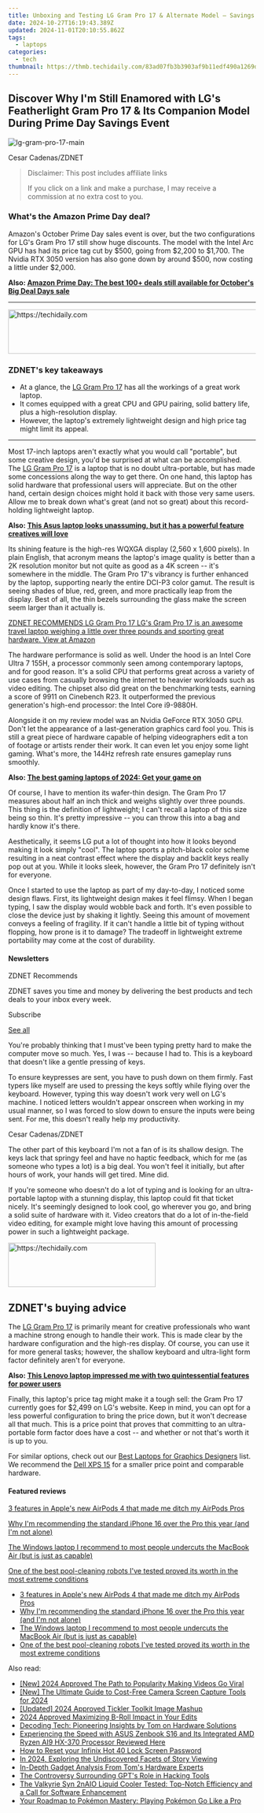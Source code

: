 ```yaml
---
title: Unboxing and Testing LG Gram Pro 17 & Alternate Model – Savings Galore During October's Amazon Prime Day Sale!
date: 2024-10-27T16:19:43.389Z
updated: 2024-11-01T20:10:55.862Z
tags:
  - laptops
categories:
  - tech
thumbnail: https://thmb.techidaily.com/83ad07fb3b3903af9b11edf490a1269ded4203aa30a9b73ce69cba9af6290248.jpg
---
```


## Discover Why I'm Still Enamored with LG's Featherlight Gram Pro 17 & Its Companion Model During Prime Day Savings Event

![lg-gram-pro-17-main](https://www.zdnet.com/a/img/resize/ead2043e0e5217609f5ab3746588ac8a9c66aff3/2024/04/01/020b979b-1563-4fb4-b068-2ab635dd6e8a/lg-gram-pro-17-main.jpg?auto=webp&width=1280)

Cesar Cadenas/ZDNET

>  Disclaimer: This post includes affiliate links
>
>  If you click on a link and make a purchase, I may receive a commission at no extra cost to you.
>

### What's the Amazon Prime Day deal?

Amazon's October Prime Day sales event is over, but the two configurations for LG's Gram Pro 17 still show huge discounts. The model with the Intel Arc GPU has had its price tag cut by $500, going from $2,200 to $1,700\. The Nvidia RTX 3050 version has also gone down by around $500, now costing a little under $2,000.

**Also: [Amazon Prime Day: The best 100+ deals still available for October's Big Deal Days sale](https://www.zdnet.com/article/best-amazon-prime-day-deals-2024-10-10/)**

---

<!-- affiliate ads begin -->
<a href="https://appsumo.8odi.net/c/5597632/2052063/7443" target="_top" id="2052063">
  <img src="//a.impactradius-go.com/display-ad/7443-2052063" border="0" alt="https://techidaily.com" width="728" height="90"/>
</a>
<img height="0" width="0" src="https://appsumo.8odi.net/i/5597632/2052063/7443" style="position:absolute;visibility:hidden;" border="0" />
<!-- affiliate ads end -->

### ZDNET's key takeaways

* At a glance, the [LG Gram Pro 17](https://shop-links.co/link/?exclusive=1&publisher_slug=itechdaily19598&url=https%3A%2F%2Fwww.anrdoezrs.net%2Flinks%2F9041660%2Ftype%2Fdlg%2Fsid%2Fzd-%255F%255FCOM%255FCLICK%255FID%255F%255F-dtp%2Fhttps%3A%2F%2Fwww.lg.com%2Fus%2Flaptops%2Flg-17z90sp-e.adb9u1-gram-laptop) has all the workings of a great work laptop.
* It comes equipped with a great CPU and GPU pairing, solid battery life, plus a high-resolution display.
* However, the laptop's extremely lightweight design and high price tag might limit its appeal.

---

Most 17-inch laptops aren't exactly what you would call "portable", but some creative design, you'd be surprised at what can be accomplished. The [LG Gram Pro 17](https://shop-links.co/link/?exclusive=1&publisher_slug=itechdaily19598&url=https%3A%2F%2Fwww.anrdoezrs.net%2Flinks%2F9041660%2Ftype%2Fdlg%2Fsid%2Fzd-%255F%255FCOM%255FCLICK%255FID%255F%255F-dtp%2Fhttps%3A%2F%2Fwww.lg.com%2Fus%2Flaptops%2Flg-17z90sp-e.adb9u1-gram-laptop) is a laptop that is no doubt ultra-portable, but has made some concessions along the way to get there. On one hand, this laptop has solid hardware that professional users will appreciate. But on the other hand, certain design choices might hold it back with those very same users. Allow me to break down what's great (and not so great) about this record-holding lightweight laptop. 

**Also: [This Asus laptop looks unassuming, but it has a powerful feature creatives will love](https://www.zdnet.com/article/this-asus-laptop-looks-unassuming-but-it-has-a-powerful-feature-creatives-will-love/)**

Its shining feature is the high-res WQXGA display (2,560 x 1,600 pixels). In plain English, that acronym means the laptop's image quality is better than a 2K resolution monitor but not quite as good as a 4K screen -- it's somewhere in the middle. The Gram Pro 17's vibrancy is further enhanced by the laptop, supporting nearly the entire DCI-P3 color gamut. The result is seeing shades of blue, red, green, and more practically leap from the display. Best of all, the thin bezels surrounding the glass make the screen seem larger than it actually is.

[ZDNET RECOMMENDS LG Gram Pro 17 LG's Gram Pro 17 is an awesome travel laptop weighing a little over three pounds and sporting great hardware. View at Amazon](https://buy.geni.us/Proxy.ashx?TSID=368250&GR%5FURL=https%3A%2F%2Fwww.amazon.com%2FLG-17-inch-Lightweight-Laptop-Intel%2Fdp%2FB0CTD34L7W%2F%3Fth%3D1%26tag%3Dzd-buy-button-20%26ascsubtag%3D%5F%5FCOM%5FCLICK%5FID%5F%5F%7C18cf5295-03a8-4161-a6b0-f79fd00c2ffb%7Cdtp&dtb=1)

The hardware performance is solid as well. Under the hood is an Intel Core Ultra 7 155H, a processor commonly seen among contemporary laptops, and for good reason. It's a solid CPU that performs great across a variety of use cases from casually browsing the internet to heavier workloads such as video editing. The chipset also did great on the benchmarking tests, earning a score of 9911 on Cinebench R23\. It outperformed the previous generation's high-end processor: the Intel Core i9-9880H.

Alongside it on my review model was an Nvidia GeForce RTX 3050 GPU. Don't let the appearance of a last-generation graphics card fool you. This is still a great piece of hardware capable of helping videographers edit a ton of footage or artists render their work. It can even let you enjoy some light gaming. What's more, the 144Hz refresh rate ensures gameplay runs smoothly.

**Also: [The best gaming laptops of 2024: Get your game on](https://www.zdnet.com/article/best-gaming-laptop/)**

Of course, I have to mention its wafer-thin design. The Gram Pro 17 measures about half an inch thick and weighs slightly over three pounds. This thing is the definition of lightweight; I can't recall a laptop of this size being so thin. It's pretty impressive -- you can throw this into a bag and hardly know it's there. 

Aesthetically, it seems LG put a lot of thought into how it looks beyond making it look simply "cool". The laptop sports a pitch-black color scheme resulting in a neat contrast effect where the display and backlit keys really pop out at you. While it looks sleek, however, the Gram Pro 17 definitely isn't for everyone.

Once I started to use the laptop as part of my day-to-day, I noticed some design flaws. First, its lightweight design makes it feel flimsy. When I began typing, I saw the display would wobble back and forth. It's even possible to close the device just by shaking it lightly. Seeing this amount of movement conveys a feeling of fragility. If it can't handle a little bit of typing without flopping, how prone is it to damage? The tradeoff in lightweight extreme portability may come at the cost of durability. 

#### Newsletters

ZDNET Recommends

ZDNET saves you time and money by delivering the best products and tech deals to your inbox every week.

 Subscribe

[See all](https://www.zdnet.com/newsletters/)

You're probably thinking that I must've been typing pretty hard to make the computer move so much. Yes, I was -- because I had to. This is a keyboard that doesn't like a gentle pressing of keys. 

To ensure keypresses are sent, you have to push down on them firmly. Fast typers like myself are used to pressing the keys softly while flying over the keyboard. However, typing this way doesn't work very well on LG's machine. I noticed letters wouldn't appear onscreen when working in my usual manner, so I was forced to slow down to ensure the inputs were being sent. For me, this doesn't really help my productivity. 

Cesar Cadenas/ZDNET

The other part of this keyboard I'm not a fan of is its shallow design. The keys lack that springy feel and have no haptic feedback, which for me (as someone who types a lot) is a big deal. You won't feel it initially, but after hours of work, your hands will get tired. Mine did.

If you're someone who doesn't do a lot of typing and is looking for an ultra-portable laptop with a stunning display, this laptop could fit that ticket nicely. It's seemingly designed to look cool, go wherever you go, and bring a solid suite of hardware with it. Video creators that do a lot of in-the-field video editing, for example might love having this amount of processing power in such a lightweight package. 

<!-- affiliate ads begin -->
<a href="https://aligracehair.sjv.io/c/5597632/2027190/19272" target="_top" id="2027190">
  <img src="//a.impactradius-go.com/display-ad/19272-2027190" border="0" alt="https://techidaily.com" width="300" height="90"/>
</a>
<img height="0" width="0" src="https://aligracehair.sjv.io/i/5597632/2027190/19272" style="position:absolute;visibility:hidden;" border="0" />
<!-- affiliate ads end -->

## ZDNET's buying advice

The [LG Gram Pro 17](https://shop-links.co/link/?exclusive=1&publisher_slug=itechdaily19598&url=https%3A%2F%2Fwww.anrdoezrs.net%2Flinks%2F9041660%2Ftype%2Fdlg%2Fsid%2Fzd-%255F%255FCOM%255FCLICK%255FID%255F%255F-dtp%2Fhttps%3A%2F%2Fwww.lg.com%2Fus%2Flaptops%2Flg-17z90sp-e.adb9u1-gram-laptop) is primarily meant for creative professionals who want a machine strong enough to handle their work. This is made clear by the hardware configuration and the high-res display. Of course, you can use it for more general tasks; however, the shallow keyboard and ultra-light form factor definitely aren't for everyone.

**Also: [This Lenovo laptop impressed me with two quintessential features for power users](https://www.zdnet.com/article/this-lenovo-laptop-impressed-me-with-two-quintessential-features-for-power-users/)**

Finally, this laptop's price tag might make it a tough sell: the Gram Pro 17 currently goes for $2,499 on LG's website. Keep in mind, you can opt for a less powerful configuration to bring the price down, but it won't decrease all that much. This is a price point that proves that committing to an ultra-portable form factor does have a cost -- and whether or not that's worth it is up to you. 

For similar options, check out our [Best Laptops for Graphics Designers](https://www.zdnet.com/article/best-laptop-for-graphic-design/) list. We recommend the [Dell XPS 15](https://www.zdnet.com/article/i-traded-my-macbook-for-a-dell-xps-15-for-a-month-and-didnt-regret-it-at-all/) for a smaller price point and comparable hardware.

#### Featured reviews

[3 features in Apple's new AirPods 4 that made me ditch my AirPods Pros](https://www.zdnet.com/article/3-features-in-apples-new-airpods-4-that-made-me-ditch-my-airpods-pros/ "3 features in Apple's new AirPods 4 that made me ditch my AirPods Pros")

[Why I'm recommending the standard iPhone 16 over the Pro this year (and I'm not alone)](https://www.zdnet.com/article/why-im-recommending-the-standard-iphone-16-over-the-pro-this-year-and-im-not-alone/ "Why I'm recommending the standard iPhone 16 over the Pro this year (and I'm not alone)")

[The Windows laptop I recommend to most people undercuts the MacBook Air (but is just as capable)](https://www.zdnet.com/article/the-windows-laptop-i-recommend-to-most-people-undercuts-the-macbook-air-and-its-on-sale/ "The Windows laptop I recommend to most people undercuts the MacBook Air (but is just as capable)")

[One of the best pool-cleaning robots I've tested proved its worth in the most extreme conditions](https://www.zdnet.com/article/one-of-the-best-pool-cleaning-robots-ive-tested-is-450-off-for-prime-day/ "One of the best pool-cleaning robots I've tested proved its worth in the most extreme conditions")

* [3 features in Apple's new AirPods 4 that made me ditch my AirPods Pros](https://www.zdnet.com/article/3-features-in-apples-new-airpods-4-that-made-me-ditch-my-airpods-pros/ "3 features in Apple's new AirPods 4 that made me ditch my AirPods Pros")
* [Why I'm recommending the standard iPhone 16 over the Pro this year (and I'm not alone)](https://www.zdnet.com/article/why-im-recommending-the-standard-iphone-16-over-the-pro-this-year-and-im-not-alone/ "Why I'm recommending the standard iPhone 16 over the Pro this year (and I'm not alone)")
* [The Windows laptop I recommend to most people undercuts the MacBook Air (but is just as capable)](https://www.zdnet.com/article/the-windows-laptop-i-recommend-to-most-people-undercuts-the-macbook-air-and-its-on-sale/ "The Windows laptop I recommend to most people undercuts the MacBook Air (but is just as capable)")
* [One of the best pool-cleaning robots I've tested proved its worth in the most extreme conditions](https://www.zdnet.com/article/one-of-the-best-pool-cleaning-robots-ive-tested-is-450-off-for-prime-day/ "One of the best pool-cleaning robots I've tested proved its worth in the most extreme conditions")

<ins class="adsbygoogle"
     style="display:block"
     data-ad-format="autorelaxed"
     data-ad-client="ca-pub-7571918770474297"
     data-ad-slot="1223367746"></ins>

<ins class="adsbygoogle"
     style="display:block"
     data-ad-client="ca-pub-7571918770474297"
     data-ad-slot="8358498916"
     data-ad-format="auto"
     data-full-width-responsive="true"></ins>

<span class="atpl-alsoreadstyle">Also read:</span>
<div><ul>
<li><a href="https://youtube-blog.techidaily.com/024-approved-the-path-to-popularity-making-videos-go-viral/"><u>[New] 2024 Approved The Path to Popularity Making Videos Go Viral</u></a></li>
<li><a href="https://desktop-recording.techidaily.com/new-the-ultimate-guide-to-cost-free-camera-screen-capture-tools-for-2024/"><u>[New] The Ultimate Guide to Cost-Free Camera Screen Capture Tools for 2024</u></a></li>
<li><a href="https://article-helps.techidaily.com/updated-2024-approved-tickler-toolkit-image-mashup/"><u>[Updated] 2024 Approved Tickler Toolkit Image Mashup</u></a></li>
<li><a href="https://extra-guidance.techidaily.com/2024-approved-maximizing-b-roll-impact-in-your-edits/"><u>2024 Approved Maximizing B-Roll Impact in Your Edits</u></a></li>
<li><a href="https://hardware-reviews.techidaily.com/decoding-tech-pioneering-insights-by-tom-on-hardware-solutions/"><u>Decoding Tech: Pioneering Insights by Tom on Hardware Solutions</u></a></li>
<li><a href="https://hardware-reviews.techidaily.com/experiencing-the-speed-with-asus-zenbook-s16-and-its-integrated-amd-ryzen-ai9-hx-370-processor-reviewed-here/"><u>Experiencing the Speed with ASUS Zenbook S16 and Its Integrated AMD Ryzen AI9 HX-370 Processor Reviewed Here</u></a></li>
<li><a href="https://unlock-android.techidaily.com/how-to-reset-your-infinix-hot-40-lock-screen-password-by-drfone-android/"><u>How to Reset your Infinix Hot 40 Lock Screen Password</u></a></li>
<li><a href="https://instagram-clips.techidaily.com/in-2024-exploring-the-undiscovered-facets-of-story-viewing/"><u>In 2024, Exploring the Undiscovered Facets of Story Viewing</u></a></li>
<li><a href="https://hardware-reviews.techidaily.com/in-depth-gadget-analysis-from-toms-hardware-experts/"><u>In-Depth Gadget Analysis From Tom's Hardware Experts</u></a></li>
<li><a href="https://tech-haven.techidaily.com/the-controversy-surrounding-gpts-role-in-hacking-tools/"><u>The Controversy Surrounding GPT's Role in Hacking Tools</u></a></li>
<li><a href="https://hardware-reviews.techidaily.com/the-valkyrie-syn-2naio-liquid-cooler-tested-top-notch-efficiency-and-a-call-for-software-enhancement/"><u>The Valkyrie Syn 2nAIO Liquid Cooler Tested: Top-Notch Efficiency and a Call for Software Enhancement</u></a></li>
<li><a href="https://tech-recovery.techidaily.com/your-roadmap-to-pokemon-mastery-playing-pokemon-go-like-a-pro/"><u>Your Roadmap to Pokémon Mastery: Playing Pokémon Go Like a Pro</u></a></li>
</ul></div>

